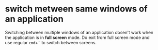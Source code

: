 # switch metween same windows of an application

Switching between multiple windows of an application dosen't work when the application is in **full screen** mode.
Do exit from full screen mode and use regular  `cmd`+`` ` `` to switch between screens.  

